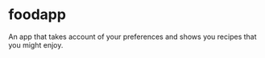 # foodapp
An app that takes account of your preferences and shows you recipes that you might enjoy. 
